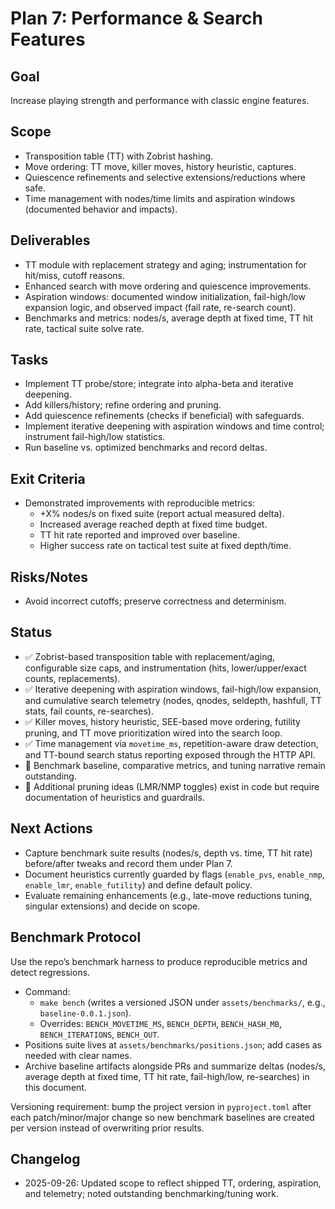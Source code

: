 # Plan 7: Performance & Search Features

## Goal
Increase playing strength and performance with classic engine features.

## Scope
- Transposition table (TT) with Zobrist hashing.
- Move ordering: TT move, killer moves, history heuristic, captures.
- Quiescence refinements and selective extensions/reductions where safe.
- Time management with nodes/time limits and aspiration windows (documented behavior and impacts).

## Deliverables
- TT module with replacement strategy and aging; instrumentation for hit/miss, cutoff reasons.
- Enhanced search with move ordering and quiescence improvements.
- Aspiration windows: documented window initialization, fail-high/low expansion logic, and observed impact (fail rate, re-search count).
- Benchmarks and metrics: nodes/s, average depth at fixed time, TT hit rate, tactical suite solve rate.

## Tasks
- Implement TT probe/store; integrate into alpha-beta and iterative deepening.
- Add killers/history; refine ordering and pruning.
- Add quiescence refinements (checks if beneficial) with safeguards.
- Implement iterative deepening with aspiration windows and time control; instrument fail-high/low statistics.
- Run baseline vs. optimized benchmarks and record deltas.

## Exit Criteria
- Demonstrated improvements with reproducible metrics:
  - +X% nodes/s on fixed suite (report actual measured delta).
  - Increased average reached depth at fixed time budget.
  - TT hit rate reported and improved over baseline.
  - Higher success rate on tactical test suite at fixed depth/time.

## Risks/Notes
- Avoid incorrect cutoffs; preserve correctness and determinism.

## Status
- ✅ Zobrist-based transposition table with replacement/aging, configurable size caps, and
  instrumentation (hits, lower/upper/exact counts, replacements).
- ✅ Iterative deepening with aspiration windows, fail-high/low expansion, and cumulative search
  telemetry (nodes, qnodes, seldepth, hashfull, TT stats, fail counts, re-searches).
- ✅ Killer moves, history heuristic, SEE-based move ordering, futility pruning, and TT move
  prioritization wired into the search loop.
- ✅ Time management via `movetime_ms`, repetition-aware draw detection, and TT-bound search
  status reporting exposed through the HTTP API.
- 🚧 Benchmark baseline, comparative metrics, and tuning narrative remain outstanding.
- 🚧 Additional pruning ideas (LMR/NMP toggles) exist in code but require documentation of
  heuristics and guardrails.

## Next Actions
- Capture benchmark suite results (nodes/s, depth vs. time, TT hit rate) before/after tweaks and
  record them under Plan 7.
- Document heuristics currently guarded by flags (`enable_pvs`, `enable_nmp`, `enable_lmr`,
  `enable_futility`) and define default policy.
- Evaluate remaining enhancements (e.g., late-move reductions tuning, singular extensions) and
  decide on scope.

## Benchmark Protocol
Use the repo’s benchmark harness to produce reproducible metrics and detect regressions.

- Command:
  - `make bench` (writes a versioned JSON under `assets/benchmarks/`, e.g., `baseline-0.0.1.json`).
  - Overrides: `BENCH_MOVETIME_MS`, `BENCH_DEPTH`, `BENCH_HASH_MB`, `BENCH_ITERATIONS`, `BENCH_OUT`.
- Positions suite lives at `assets/benchmarks/positions.json`; add cases as needed with clear names.
- Archive baseline artifacts alongside PRs and summarize deltas (nodes/s, average depth at fixed
  time, TT hit rate, fail-high/low, re-searches) in this document.

Versioning requirement: bump the project version in `pyproject.toml` after each patch/minor/major change so new benchmark baselines are created per version instead of overwriting prior results.

## Changelog
- 2025-09-26: Updated scope to reflect shipped TT, ordering, aspiration, and telemetry; noted
  outstanding benchmarking/tuning work.
